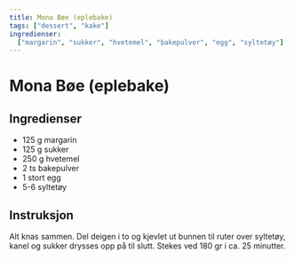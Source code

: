 ```yaml
---
title: Mona Bøe (eplebake)
tags: ["dessert", "kake"]
ingredienser:
  ["margarin", "sukker", "hvetemel", "bakepulver", "egg", "syltetøy"]
---
```


# Mona Bøe (eplebake)

## Ingredienser

- 125 g margarin
- 125 g sukker
- 250 g hvetemel
- 2 ts bakepulver
- 1 stort egg
- 5-6 syltetøy

## Instruksjon

Alt knas sammen. Del deigen i to og kjevlet ut bunnen til ruter over syltetøy, kanel og sukker drysses opp på til slutt. Stekes ved 180 gr i ca. 25 minutter.
